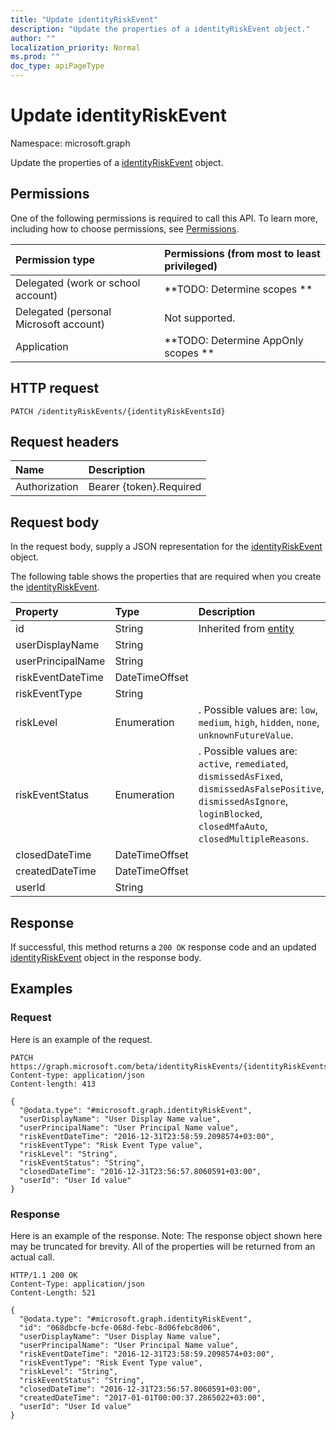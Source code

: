 ```yaml
---
title: "Update identityRiskEvent"
description: "Update the properties of a identityRiskEvent object."
author: ""
localization_priority: Normal
ms.prod: ""
doc_type: apiPageType
---
```


# Update identityRiskEvent

Namespace: microsoft.graph

Update the properties of a [identityRiskEvent](../resources/identityriskevent.md) object.

## Permissions
One of the following permissions is required to call this API. To learn more, including how to choose permissions, see [Permissions](/concepts/permissions-reference.md).

|Permission type|Permissions (from most to least privileged)|
|:---|:---|
|Delegated (work or school account)|**TODO: Determine scopes **|
|Delegated (personal Microsoft account)|Not supported.|
|Application|**TODO: Determine AppOnly scopes **|

## HTTP request
<!-- {
  "blockType": "ignored"
}
-->
``` http
PATCH /identityRiskEvents/{identityRiskEventsId}
```

## Request headers
|Name|Description|
|:---|:---|
|Authorization|Bearer {token}.Required|

## Request body
In the request body, supply a JSON representation for the [identityRiskEvent](../resources/identityriskevent.md) object.

The following table shows the properties that are required when you create the [identityRiskEvent](../resources/identityriskevent.md).

|Property|Type|Description|
|:---|:---|:---|
|id|String| Inherited from [entity](../resources/entity.md)|
|userDisplayName|String||
|userPrincipalName|String||
|riskEventDateTime|DateTimeOffset||
|riskEventType|String||
|riskLevel|Enumeration|. Possible values are: `low`, `medium`, `high`, `hidden`, `none`, `unknownFutureValue`.|
|riskEventStatus|Enumeration|. Possible values are: `active`, `remediated`, `dismissedAsFixed`, `dismissedAsFalsePositive`, `dismissedAsIgnore`, `loginBlocked`, `closedMfaAuto`, `closedMultipleReasons`.|
|closedDateTime|DateTimeOffset||
|createdDateTime|DateTimeOffset||
|userId|String||



## Response
If successful, this method returns a `200 OK` response code and an updated [identityRiskEvent](../resources/identityriskevent.md) object in the response body.

## Examples

### Request
Here is an example of the request.
<!-- {
  "blockType": "request",
  "name": "update_identityriskevent"
}
-->
``` http
PATCH https://graph.microsoft.com/beta/identityRiskEvents/{identityRiskEventsId}
Content-type: application/json
Content-length: 413

{
  "@odata.type": "#microsoft.graph.identityRiskEvent",
  "userDisplayName": "User Display Name value",
  "userPrincipalName": "User Principal Name value",
  "riskEventDateTime": "2016-12-31T23:58:59.2098574+03:00",
  "riskEventType": "Risk Event Type value",
  "riskLevel": "String",
  "riskEventStatus": "String",
  "closedDateTime": "2016-12-31T23:56:57.8060591+03:00",
  "userId": "User Id value"
}
```

### Response
Here is an example of the response. Note: The response object shown here may be truncated for brevity. All of the properties will be returned from an actual call.
<!-- {
  "blockType": "response",
  "truncated": true
}
-->
``` http
HTTP/1.1 200 OK
Content-Type: application/json
Content-Length: 521

{
  "@odata.type": "#microsoft.graph.identityRiskEvent",
  "id": "068dbcfe-bcfe-068d-febc-8d06febc8d06",
  "userDisplayName": "User Display Name value",
  "userPrincipalName": "User Principal Name value",
  "riskEventDateTime": "2016-12-31T23:58:59.2098574+03:00",
  "riskEventType": "Risk Event Type value",
  "riskLevel": "String",
  "riskEventStatus": "String",
  "closedDateTime": "2016-12-31T23:56:57.8060591+03:00",
  "createdDateTime": "2017-01-01T00:00:37.2865022+03:00",
  "userId": "User Id value"
}
```

